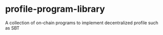 # profile-program-library

A collection of on-chain programs to implement decentralized profile such as SBT
